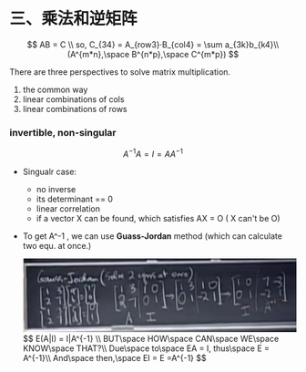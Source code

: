 # 三、乘法和逆矩阵

$$
AB = C \\
so, C_{34} = A_{row3}·B_{col4} = \sum a_{3k}b_{k4}\\
(A^{m*n},\space B^{n*p},\space C^{m*p})
$$

There are three perspectives to solve matrix multiplication.

1. the common way
2. linear combinations of cols
3. linear combinations of rows



### invertible, non-singular 

$$
A^{-1}A = I = AA^{-1}
$$



- Singualr case: 
  - no inverse
  - its determinant == 0
  - linear correlation
  - if a vector X can be found, which satisfies AX = O ( X can't be O)



- To get A^-1 , we can use **Guass-Jordan** method (which can calculate two equ. at once.)

  <img src="../typora-images/Guass-Jordan.jpeg" style="zoom:50%;" />
  $$
  E(A|I) = I|A^{-1} \\
  BUT\space HOW\space CAN\space WE\space KNOW\space THAT?\\
  Due\space to\space EA = I, thus\space E = A^{-1}\\
  And\space then,\space EI = E =A^{-1}
  $$


